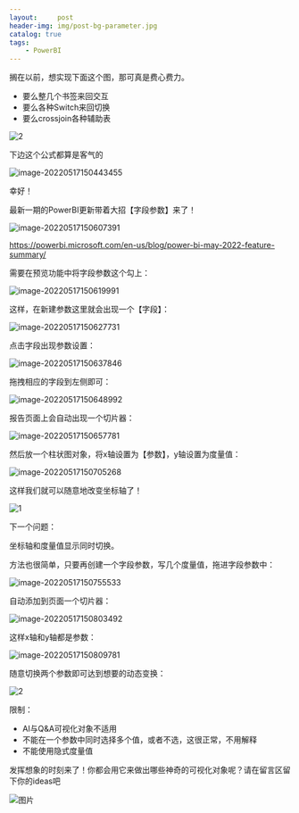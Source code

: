```yaml
---
layout:     post
header-img: img/post-bg-parameter.jpg
catalog: true
tags:
    - PowerBI
---
```




搁在以前，想实现下面这个图，那可真是费心费力。

- 要么整几个书签来回交互
- 要么各种Switch来回切换
- 要么crossjoin各种辅助表



![2](https://picgo-1301351990.cos.ap-beijing.myqcloud.com/markdown/2.gif)

下边这个公式都算是客气的

![image-20220517150443455](https://picgo-1301351990.cos.ap-beijing.myqcloud.com/markdown/image-20220517150443455.png)

幸好！

最新一期的PowerBI更新带着大招【字段参数】来了！

![image-20220517150607391](https://picgo-1301351990.cos.ap-beijing.myqcloud.com/markdown/image-20220517150607391.png)

https://powerbi.microsoft.com/en-us/blog/power-bi-may-2022-feature-summary/



需要在预览功能中将字段参数这个勾上：

![image-20220517150619991](https://picgo-1301351990.cos.ap-beijing.myqcloud.com/markdown/image-20220517150619991.png)

这样，在新建参数这里就会出现一个【字段】：

![image-20220517150627731](https://picgo-1301351990.cos.ap-beijing.myqcloud.com/markdown/image-20220517150627731.png)

点击字段出现参数设置：

![image-20220517150637846](https://picgo-1301351990.cos.ap-beijing.myqcloud.com/markdown/image-20220517150637846.png)

拖拽相应的字段到左侧即可：



![image-20220517150648992](https://picgo-1301351990.cos.ap-beijing.myqcloud.com/markdown/image-20220517150648992.png)



报告页面上会自动出现一个切片器：

![image-20220517150657781](https://picgo-1301351990.cos.ap-beijing.myqcloud.com/markdown/image-20220517150657781.png)



然后放一个柱状图对象，将x轴设置为【参数】，y轴设置为度量值：

![image-20220517150705268](https://picgo-1301351990.cos.ap-beijing.myqcloud.com/markdown/image-20220517150705268.png)



这样我们就可以随意地改变坐标轴了！

![1](https://picgo-1301351990.cos.ap-beijing.myqcloud.com/markdown/1.gif)

下一个问题：

坐标轴和度量值显示同时切换。

方法也很简单，只要再创建一个字段参数，写几个度量值，拖进字段参数中：

![image-20220517150755533](https://picgo-1301351990.cos.ap-beijing.myqcloud.com/markdown/image-20220517150755533.png)



自动添加到页面一个切片器：

![image-20220517150803492](https://picgo-1301351990.cos.ap-beijing.myqcloud.com/markdown/image-20220517150803492.png)



这样x轴和y轴都是参数：

![image-20220517150809781](https://picgo-1301351990.cos.ap-beijing.myqcloud.com/markdown/image-20220517150809781.png)



随意切换两个参数即可达到想要的动态变换：

![2](https://picgo-1301351990.cos.ap-beijing.myqcloud.com/markdown/2.gif)





限制：

- AI与Q&A可视化对象不适用
- 不能在一个参数中同时选择多个值，或者不选，这很正常，不用解释
- 不能使用隐式度量值



发挥想象的时刻来了！你都会用它来做出哪些神奇的可视化对象呢？请在留言区留下你的ideas吧

![图片](https://picgo-1301351990.cos.ap-beijing.myqcloud.com/markdown/640)
